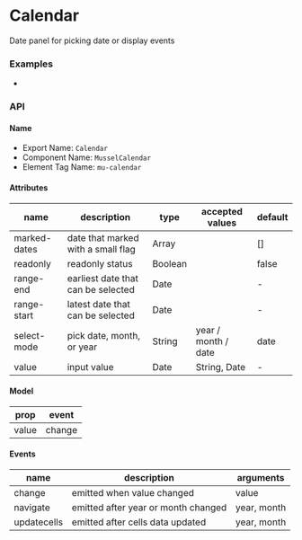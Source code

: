 # Calendar

Date panel for picking date or display events



### Examples

-


### API

#### Name

* Export Name:  `Calendar`
* Component Name:  `MusselCalendar`
* Element Tag Name:  `mu-calendar`



#### Attributes

| name         | description                        | type    | accepted values     | default |
| ------------ | ---------------------------------- | ------- | ------------------- | ------- |
| marked-dates | date that marked with a small flag | Array   |                     | []      |
| readonly     | readonly status                    | Boolean |                     | false   |
| range-end    | earliest date that can be selected | Date    |                     | -       |
| range-start  | latest date that can be selected   | Date    |                     | -       |
| select-mode  | pick date, month, or year          | String  | year / month / date | date    |
| value        | input value                        | Date    | String, Date        | -       |



#### Model

| prop  | event  |
| ----- | ------ |
| value | change |



#### Events

| name        | description                         | arguments   |
| ----------- | ----------------------------------- | ----------- |
| change      | emitted when value changed          | value       |
| navigate    | emitted after year or month changed | year, month |
| updatecells | emitted after cells data updated    | year, month |

